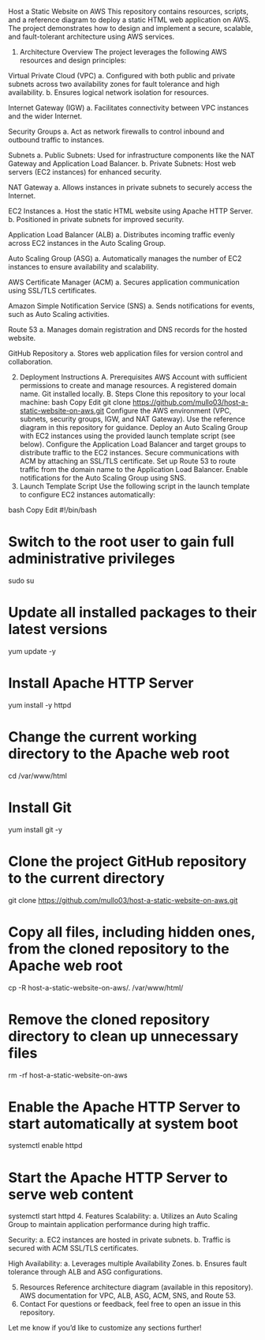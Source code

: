 Host a Static Website on AWS
This repository contains resources, scripts, and a reference diagram to deploy a static HTML web application on AWS. The project demonstrates how to design and implement a secure, scalable, and fault-tolerant architecture using AWS services.

1. Architecture Overview
The project leverages the following AWS resources and design principles:

Virtual Private Cloud (VPC)
a. Configured with both public and private subnets across two availability zones for fault tolerance and high availability.
b. Ensures logical network isolation for resources.

Internet Gateway (IGW)
a. Facilitates connectivity between VPC instances and the wider Internet.

Security Groups
a. Act as network firewalls to control inbound and outbound traffic to instances.

Subnets
a. Public Subnets: Used for infrastructure components like the NAT Gateway and Application Load Balancer.
b. Private Subnets: Host web servers (EC2 instances) for enhanced security.

NAT Gateway
a. Allows instances in private subnets to securely access the Internet.

EC2 Instances
a. Host the static HTML website using Apache HTTP Server.
b. Positioned in private subnets for improved security.

Application Load Balancer (ALB)
a. Distributes incoming traffic evenly across EC2 instances in the Auto Scaling Group.

Auto Scaling Group (ASG)
a. Automatically manages the number of EC2 instances to ensure availability and scalability.

AWS Certificate Manager (ACM)
a. Secures application communication using SSL/TLS certificates.

Amazon Simple Notification Service (SNS)
a. Sends notifications for events, such as Auto Scaling activities.

Route 53
a. Manages domain registration and DNS records for the hosted website.

GitHub Repository
a. Stores web application files for version control and collaboration.

2. Deployment Instructions
A. Prerequisites
AWS Account with sufficient permissions to create and manage resources.
A registered domain name.
Git installed locally.
B. Steps
Clone this repository to your local machine:
bash
Copy
Edit
git clone https://github.com/mullo03/host-a-static-website-on-aws.git
Configure the AWS environment (VPC, subnets, security groups, IGW, and NAT Gateway). Use the reference diagram in this repository for guidance.
Deploy an Auto Scaling Group with EC2 instances using the provided launch template script (see below).
Configure the Application Load Balancer and target groups to distribute traffic to the EC2 instances.
Secure communications with ACM by attaching an SSL/TLS certificate.
Set up Route 53 to route traffic from the domain name to the Application Load Balancer.
Enable notifications for the Auto Scaling Group using SNS.
3. Launch Template Script
Use the following script in the launch template to configure EC2 instances automatically:

bash
Copy
Edit
#!/bin/bash

# Switch to the root user to gain full administrative privileges
sudo su

# Update all installed packages to their latest versions
yum update -y

# Install Apache HTTP Server
yum install -y httpd

# Change the current working directory to the Apache web root
cd /var/www/html

# Install Git
yum install git -y

# Clone the project GitHub repository to the current directory
git clone https://github.com/mullo03/host-a-static-website-on-aws.git

# Copy all files, including hidden ones, from the cloned repository to the Apache web root
cp -R host-a-static-website-on-aws/. /var/www/html/

# Remove the cloned repository directory to clean up unnecessary files
rm -rf host-a-static-website-on-aws

# Enable the Apache HTTP Server to start automatically at system boot
systemctl enable httpd

# Start the Apache HTTP Server to serve web content
systemctl start httpd
4. Features
Scalability:
a. Utilizes an Auto Scaling Group to maintain application performance during high traffic.

Security:
a. EC2 instances are hosted in private subnets.
b. Traffic is secured with ACM SSL/TLS certificates.

High Availability:
a. Leverages multiple Availability Zones.
b. Ensures fault tolerance through ALB and ASG configurations.

5. Resources
Reference architecture diagram (available in this repository).
AWS documentation for VPC, ALB, ASG, ACM, SNS, and Route 53.
6. Contact
For questions or feedback, feel free to open an issue in this repository.

Let me know if you’d like to customize any sections further!
